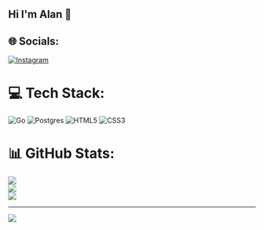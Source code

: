 ## Hi I'm Alan 👋

## 🌐 Socials:
[![Instagram](https://img.shields.io/badge/Instagram-%23E4405F.svg?logo=Instagram&logoColor=white)](https://instagram.com/alan_kemov) 

# 💻 Tech Stack:
![Go](https://img.shields.io/badge/go-%2300ADD8.svg?style=for-the-badge&logo=go&logoColor=white) ![Postgres](https://img.shields.io/badge/postgres-%23316192.svg?style=for-the-badge&logo=postgresql&logoColor=white) ![HTML5](https://img.shields.io/badge/html5-%23E34F26.svg?style=for-the-badge&logo=html5&logoColor=white) ![CSS3](https://img.shields.io/badge/css3-%231572B6.svg?style=for-the-badge&logo=css3&logoColor=white)
# 📊 GitHub Stats:
![](https://github-readme-stats.vercel.app/api?username=c0smIcs&theme=dark&hide_border=false&include_all_commits=false&count_private=false)<br/>
![](https://nirzak-streak-stats.vercel.app/?user=c0smIcs&theme=dark&hide_border=false)<br/>
![](https://github-readme-stats.vercel.app/api/top-langs/?username=c0smIcs&theme=dark&hide_border=false&include_all_commits=false&count_private=false&layout=compact)

---
[![](https://visitcount.itsvg.in/api?id=c0smIcs&icon=0&color=0)](https://visitcount.itsvg.in)

<!-- Proudly created with GPRM ( https://gprm.itsvg.in ) -->
